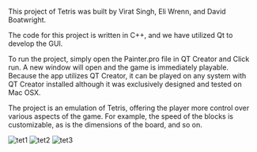 This project of Tetris was built by Virat Singh, Eli Wrenn, and David Boatwright.

The code for this project is written in C++, and we have utilized Qt to develop the GUI.

To run the project, simply open the Painter.pro file in QT Creator and Click run. A new window will open and the game is immediately playable. Because the app utilizes QT Creator, it can be played on any system with QT Creator installed although it was exclusively designed and tested on Mac OSX.

The project is an emulation of Tetris, offering the player more control over various aspects of the game. For example, the speed of the blocks is customizable, as is the dimensions of the board, and so on.

![tet1](https://user-images.githubusercontent.com/19563337/29514770-573c58b8-8687-11e7-9d1b-55f1d5307338.png)
![tet2](https://user-images.githubusercontent.com/19563337/29514796-6f239158-8687-11e7-97b7-4a8035169ab5.png)
![tet3](https://user-images.githubusercontent.com/19563337/29514804-75a79768-8687-11e7-8bb8-96c01ca1432b.png)
